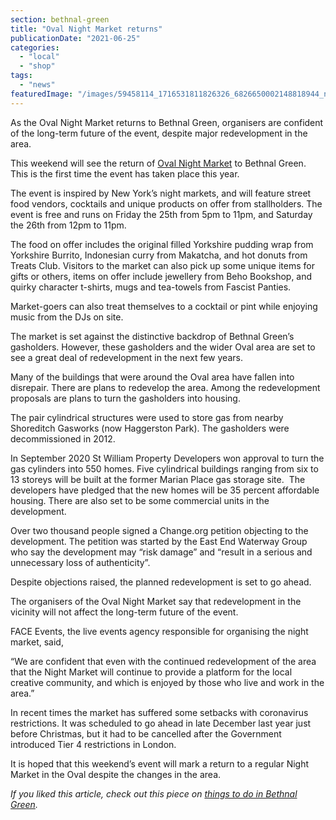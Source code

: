 ```yaml
---
section: bethnal-green
title: "Oval Night Market returns"
publicationDate: "2021-06-25"
categories: 
  - "local"
  - "shop"
tags: 
  - "news"
featuredImage: "/images/59458114_1716531811826326_6826650002148818944_n.jpg"
---
```


As the Oval Night Market returns to Bethnal Green, organisers are confident of the long-term future of the event, despite major redevelopment in the area.

This weekend will see the return of [Oval Night Market](https://www.ovalnightmarket.com/) to Bethnal Green. This is the first time the event has taken place this year. 

The event is inspired by New York’s night markets, and will feature street food vendors, cocktails and unique products on offer from stallholders. The event is free and runs on Friday the 25th from 5pm to 11pm, and Saturday the 26th from 12pm to 11pm.

The food on offer includes the original filled Yorkshire pudding wrap from Yorkshire Burrito, Indonesian curry from Makatcha, and hot donuts from Treats Club. Visitors to the market can also pick up some unique items for gifts or others, items on offer include jewellery from Beho Bookshop, and quirky character t-shirts, mugs and tea-towels from Fascist Panties.

Market-goers can also treat themselves to a cocktail or pint while enjoying music from the DJs on site.

The market is set against the distinctive backdrop of Bethnal Green’s gasholders. However, these gasholders and the wider Oval area are set to see a great deal of redevelopment in the next few years. 

Many of the buildings that were around the Oval area have fallen into disrepair. There are plans to redevelop the area. Among the redevelopment proposals are plans to turn the gasholders into housing. 

The pair cylindrical structures were used to store gas from nearby Shoreditch Gasworks (now Haggerston Park). The gasholders were decommissioned in 2012. 

In September 2020 St William Property Developers won approval to turn the gas cylinders into 550 homes. Five cylindrical buildings ranging from six to 13 storeys will be built at the former Marian Place gas storage site.  The developers have pledged that the new homes will be 35 percent affordable housing. There are also set to be some commercial units in the development.

Over two thousand people signed a Change.org petition objecting to the development. The petition was started by the East End Waterway Group who say the development may “risk damage” and “result in a serious and unnecessary loss of authenticity”. 

Despite objections raised, the planned redevelopment is set to go ahead. 

The organisers of the Oval Night Market say that redevelopment in the vicinity will not affect the long-term future of the event. 

FACE Events, the live events agency responsible for organising the night market, said,

“We are confident that even with the continued redevelopment of the area that the Night Market will continue to provide a platform for the local creative community, and which is enjoyed by those who live and work in the area.”

In recent times the market has suffered some setbacks with coronavirus restrictions. It was scheduled to go ahead in late December last year just before Christmas, but it had to be cancelled after the Government introduced Tier 4 restrictions in London. 

It is hoped that this weekend’s event will mark a return to a regular Night Market in the Oval despite the changes in the area. 

_If you liked this article, check out this piece on [things to do in Bethnal Green](https://bethnalgreenlondon.co.uk/best-things-to-do-bethnal-green/)._
